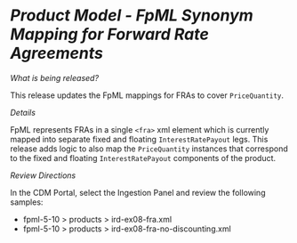 # *Product Model - FpML Synonym Mapping for Forward Rate Agreements*

_What is being released?_

This release updates the FpML mappings for FRAs to cover `PriceQuantity`.

_Details_

FpML represents FRAs in a single `<fra>` xml element which is currently mapped into separate fixed and floating `InterestRatePayout` legs.  This release adds logic to also map the `PriceQuantity` instances that correspond to the fixed and floating `InterestRatePayout` components of the product.  

_Review Directions_

In the CDM Portal, select the Ingestion Panel and review the following samples:

- fpml-5-10 > products > ird-ex08-fra.xml
- fpml-5-10 > products > ird-ex08-fra-no-discounting.xml
